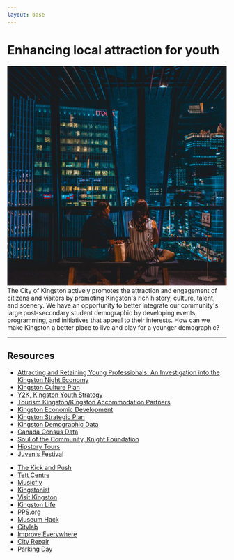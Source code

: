 ```yaml
---
layout: base
---
```


# Enhancing local attraction for youth

<div class="row">
<span class="image left"><img src="images/nightlife.jpg" alt="" /></span>
The City of Kingston actively promotes the attraction and engagement of citizens 
and visitors by promoting Kingston's rich history, culture, talent, and scenery. 
We have an opportunity to better integrate our community's 
large post-secondary student demographic 
by developing events, programming, and initiatives that appeal to their interests. 
How can we make Kingston a better place to live and play for a younger demographic?
</div>

--------------------------------------------

## Resources

<div class="row">
    <div class="6u 12u$(medium)">
        <ul>
            <li><a href="http://business.kingstoncanada.com/en/resourcesGeneral/Innovation_Kingston/Attracting-and-Retaining-Young-Professionals-2.pdf">Attracting and Retaining Young Professionals: An Investigation into the Kingston Night Economy</a></li>
            <li><a href="https://www.cityofkingston.ca/documents/10180/14469/Plan_KingstonCulturePlan_2010.pdf/e5a2c4ec-3de7-4186-b533-32b8b1061ce4">Kingston Culture Plan</a></li>
            <li><a href="https://kingstonyouth.ca">Y2K, Kingston Youth Strategy</a></li>
            <li><a href="http://www.visitkingston.ca/">Tourism Kingston/Kingston Accommodation Partners</a></li>
            <li><a href="http://business.kingstoncanada.com/en/index.asp">Kingston Economic Development</a></li>
            <li><a href="https://www.cityofkingston.ca/apps/councilpriorities/">Kingston Strategic Plan</a></li>
            <li><a href="http://business.kingstoncanada.com/en/statistics/demographics.asp">Kingston Demographic Data</a></li>
            <li><a href="http://www12.statcan.gc.ca/census-recensement/2016/dp-pd/prof/index.cfm?Lang=E">Canada Census Data</a></li>
            <li><a href="https://knightfoundation.org/sotc/">Soul of the Community, Knight Foundation</a></li>
            <li><a href="https://www.hipstorytours.com/">Hipstory Tours</a></li>
            <li><a href="http://www.juvenisfestival.ca/">Juvenis Festival</a></li>
        </ul>
    </div>
    <div class="6u$ 12u$(medium)">
        <ul>
            <li><a href="http://thekickandpush.com/">The Kick and Push</a></li>
            <li><a href="https://www.tettcentre.org/">Tett Centre</a></li>
            <li><a href="http://musicfly.ca/">Musicfly</a></li>
            <li><a href="http://www.kingstonist.com/">Kingstonist</a></li>
            <li><a href="http://www.visitkingston.ca/">Visit Kingston</a></li>
            <li><a href="http://www.kingstonlife.ca/">Kingston Life</a></li>
            <li><a href="https://www.pps.org/">PPS.org</a></li>
            <li><a href="https://museumhack.com/">Museum Hack</a></li>
            <li><a href="https://www.citylab.com/design/2012/03/guide-tactical-urbanism/1387/">Citylab</a></li>
            <li><a href="https://improveverywhere.com/">Improve Everywhere</a></li>
            <li><a href="http://www.cityrepair.org/">City Repair</a></li>
            <li><a href="http://parkingday.org/">Parking Day</a></li>
        </ul>
    </div>
</div>
